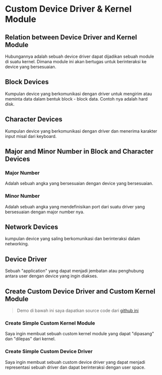 # Custom Device Driver & Kernel Module
## Relation between Device Driver and Kernel Module

Hubungannya adalah sebuah device driver dapat dijadikan sebuah module di suatu
kernel. Dimana module ini akan bertugas untuk berinteraksi ke device yang
bersesuaian.

## Block Devices

Kumpulan device yang berkomunikasi dengan driver untuk mengirim atau meminta
data dalam bentuk block - block data. Contoh nya adalah hard disk.

## Character Devices

Kumpulan device yang berkomunikasi dengan driver dan menerima karakter input
misal dari keyboard.

## Major and Minor Number in Block and Character Devices
### Major Number

Adalah sebuah angka yang bersesuaian dengan device yang bersesuaian.

### Minor Number

Adalah sebuah angka yang mendefinisikan port dari suatu driver yang bersesuaian
dengan major number nya.

## Network Devices

kumpulan device yang saling berkomunikasi dan berinteraksi dalam networking.

## Device Driver

Sebuah "application" yang dapat menjadi jembatan atau penghubung antara user
dengan device yang ingin diakses.

## Create Custom Device Driver and Custom Kernel Module

> Demo di bawah ini saya dapatkan source code dari [github ini](https://github.com/arizbw/sysprog)

### Create Simple Custom Kernel Module

Saya ingin membuat sebuah custom kernel module yang dapat "dipasang" dan
"dilepas" dari kernel.

### Create Simple Custom Device Driver

Saya ingin membuat sebuah custom device driver yang dapat menjadi representasi
sebuah driver dan dapat berinteraksi dengan user space.
